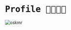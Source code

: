 <samp>

# Profile 🧑‍💻🍎📲

</samp>

<p>
  <img align="left" src="https://github-readme-stats.vercel.app/api/top-langs?username=oskmr&show_icons=true&locale=en&layout=compact" alt="oskmr"/>
</p>
